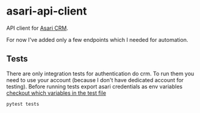 # asari-api-client

API client for [Asari CRM](https://asaricrm.com/).

For now I've added only a few endpoints which I needed for automation.

## Tests

There are only integration tests for authentication do crm.
To run them you need to use your account (because I don't have dedicated account for testing).
Before running tests export asari credentials as env variables [checkout which variables in the test file](./tests/integration/test_authenticate.py)

```sh
pytest tests
```
